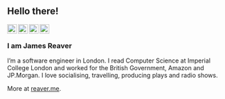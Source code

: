 ## Hello there!

<a href="https://twitter.com/jameshreaver">
  <img align="left" alt="Twitter" width="22px" src="https://cdn.jsdelivr.net/npm/simple-icons@v8/icons/twitter.svg" />
</a>
<a href="https://www.linkedin.com/in/jameshreaver/">
  <img align="left" alt="LinkedIn" width="22px" src="https://cdn.jsdelivr.net/npm/simple-icons@v8/icons/linkedin.svg" />
</a>
<a href="https://github.com/jameshreaver">
  <img align="left" alt="Github" width="22px" src="https://cdn.jsdelivr.net/npm/simple-icons@v8/icons/github.svg" />
</a>
<a href="https://medium.com/@jameshreaver">
  <img align="left" alt="Medium" width="22px" src="https://cdn.jsdelivr.net/npm/simple-icons@v8/icons/medium.svg" />
</a>
<br />

### I am James Reaver
I’m a software engineer in London. I read Computer Science at Imperial College London and worked for the British Government, Amazon and JP.Morgan. I love socialising, travelling, producing plays and radio shows.

More at [reaver.me](https://www.reaver.me).

